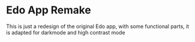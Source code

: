 # Edo App Remake
This is just a redesign of the original Edo app, with some functional parts, it is adapted for darkmode and high contrast mode
